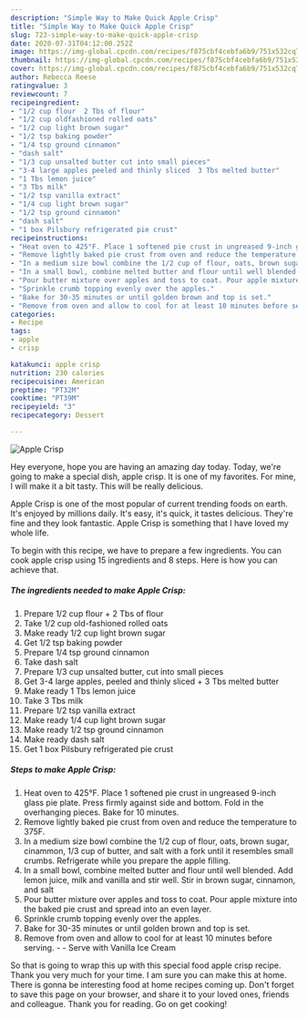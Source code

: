 ```yaml
---
description: "Simple Way to Make Quick Apple Crisp"
title: "Simple Way to Make Quick Apple Crisp"
slug: 723-simple-way-to-make-quick-apple-crisp
date: 2020-07-31T04:12:00.252Z
image: https://img-global.cpcdn.com/recipes/f875cbf4cebfa6b9/751x532cq70/apple-crisp-recipe-main-photo.jpg
thumbnail: https://img-global.cpcdn.com/recipes/f875cbf4cebfa6b9/751x532cq70/apple-crisp-recipe-main-photo.jpg
cover: https://img-global.cpcdn.com/recipes/f875cbf4cebfa6b9/751x532cq70/apple-crisp-recipe-main-photo.jpg
author: Rebecca Reese
ratingvalue: 3
reviewcount: 7
recipeingredient:
- "1/2 cup flour  2 Tbs of flour"
- "1/2 cup oldfashioned rolled oats"
- "1/2 cup light brown sugar"
- "1/2 tsp baking powder"
- "1/4 tsp ground cinnamon"
- "dash salt"
- "1/3 cup unsalted butter cut into small pieces"
- "3-4 large apples peeled and thinly sliced  3 Tbs melted butter"
- "1 Tbs lemon juice"
- "3 Tbs milk"
- "1/2 tsp vanilla extract"
- "1/4 cup light brown sugar"
- "1/2 tsp ground cinnamon"
- "dash salt"
- "1 box Pilsbury refrigerated pie crust"
recipeinstructions:
- "Heat oven to 425°F. Place 1 softened pie crust in ungreased 9-inch glass pie plate. Press firmly against side and bottom. Fold in the overhanging pieces. Bake for 10 minutes."
- "Remove lightly baked pie crust from oven and reduce the temperature to 375F."
- "In a medium size bowl combine the 1/2 cup of flour, oats, brown sugar, cinammon, 1/3 cup of butter, and salt with a fork until it resembles small crumbs. Refrigerate while you prepare the apple filling."
- "In a small bowl, combine melted butter and flour until well blended. Add lemon juice, milk and vanilla and stir well. Stir in brown sugar, cinnamon, and salt"
- "Pour butter mixture over apples and toss to coat. Pour apple mixture into the baked pie crust and spread into an even layer."
- "Sprinkle crumb topping evenly over the apples."
- "Bake for 30-35 minutes or until golden brown and top is set."
- "Remove from oven and allow to cool for at least 10 minutes before serving.  Serve with Vanilla Ice Cream"
categories:
- Recipe
tags:
- apple
- crisp

katakunci: apple crisp 
nutrition: 230 calories
recipecuisine: American
preptime: "PT32M"
cooktime: "PT39M"
recipeyield: "3"
recipecategory: Dessert

---
```



![Apple Crisp](https://img-global.cpcdn.com/recipes/f875cbf4cebfa6b9/751x532cq70/apple-crisp-recipe-main-photo.jpg)

Hey everyone, hope you are having an amazing day today. Today, we're going to make a special dish, apple crisp. It is one of my favorites. For mine, I will make it a bit tasty. This will be really delicious.

Apple Crisp is one of the most popular of current trending foods on earth. It's enjoyed by millions daily. It's easy, it's quick, it tastes delicious. They're fine and they look fantastic. Apple Crisp is something that I have loved my whole life.




To begin with this recipe, we have to prepare a few ingredients. You can cook apple crisp using 15 ingredients and 8 steps. Here is how you can achieve that.

<!--inarticleads1-->

##### The ingredients needed to make Apple Crisp:

1. Prepare 1/2 cup flour + 2 Tbs of flour
1. Take 1/2 cup old-fashioned rolled oats
1. Make ready 1/2 cup light brown sugar
1. Get 1/2 tsp baking powder
1. Prepare 1/4 tsp ground cinnamon
1. Take dash salt
1. Prepare 1/3 cup unsalted butter, cut into small pieces
1. Get 3-4 large apples, peeled and thinly sliced + 3 Tbs melted butter
1. Make ready 1 Tbs lemon juice
1. Take 3 Tbs milk
1. Prepare 1/2 tsp vanilla extract
1. Make ready 1/4 cup light brown sugar
1. Make ready 1/2 tsp ground cinnamon
1. Make ready dash salt
1. Get 1 box Pilsbury refrigerated pie crust




<!--inarticleads2-->

##### Steps to make Apple Crisp:

1. Heat oven to 425°F. Place 1 softened pie crust in ungreased 9-inch glass pie plate. Press firmly against side and bottom. Fold in the overhanging pieces. Bake for 10 minutes.
1. Remove lightly baked pie crust from oven and reduce the temperature to 375F.
1. In a medium size bowl combine the 1/2 cup of flour, oats, brown sugar, cinammon, 1/3 cup of butter, and salt with a fork until it resembles small crumbs. Refrigerate while you prepare the apple filling.
1. In a small bowl, combine melted butter and flour until well blended. Add lemon juice, milk and vanilla and stir well. Stir in brown sugar, cinnamon, and salt
1. Pour butter mixture over apples and toss to coat. Pour apple mixture into the baked pie crust and spread into an even layer.
1. Sprinkle crumb topping evenly over the apples.
1. Bake for 30-35 minutes or until golden brown and top is set.
1. Remove from oven and allow to cool for at least 10 minutes before serving. -  - Serve with Vanilla Ice Cream




So that is going to wrap this up with this special food apple crisp recipe. Thank you very much for your time. I am sure you can make this at home. There is gonna be interesting food at home recipes coming up. Don't forget to save this page on your browser, and share it to your loved ones, friends and colleague. Thank you for reading. Go on get cooking!
